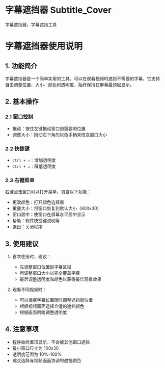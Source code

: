# 字幕遮挡器 Subtitle_Cover
字幕遮挡器，字幕遮挡工具
# 字幕遮挡器使用说明

## 1. 功能简介
字幕遮挡器是一个简单实用的工具，可以在观看视频时遮挡不需要的字幕。它支持自由调整位置、大小、颜色和透明度，始终保持在屏幕最顶层显示。

## 2. 基本操作

### 2.1 窗口控制
- 拖动：按住左键拖动窗口到需要的位置
- 调整大小：拖动右下角的灰色手柄来改变窗口大小


### 2.2 快捷键
- `Ctrl + ↑`：增加透明度
- `Ctrl + ↓`：降低透明度


### 2.3 右键菜单
右键点击窗口可以打开菜单，包含以下功能：
- 更改颜色：打开颜色选择器
- 重置大小：将窗口恢复到默认大小（800x30）
- 窗口居中：使窗口在屏幕水平居中显示
- 帮助：软件快捷键说明等
- 退出：关闭程序

## 3. 使用建议
1. 首次使用时，建议：
   - 先调整窗口位置到字幕区域
   - 再调整窗口大小以完全覆盖字幕
   - 最后调整透明度和颜色以获得最佳观看效果

2. 观看不同视频时：
   - 可以根据字幕位置随时调整遮挡器位置
   - 根据视频画面选择合适的遮挡颜色
   - 根据画面明暗调整透明度

## 4. 注意事项
- 程序始终置顶显示，不会被其他窗口遮挡
- 最小窗口尺寸为 100x30
- 透明度范围为 10%-100%
- 建议选择与视频画面协调的遮挡颜色

